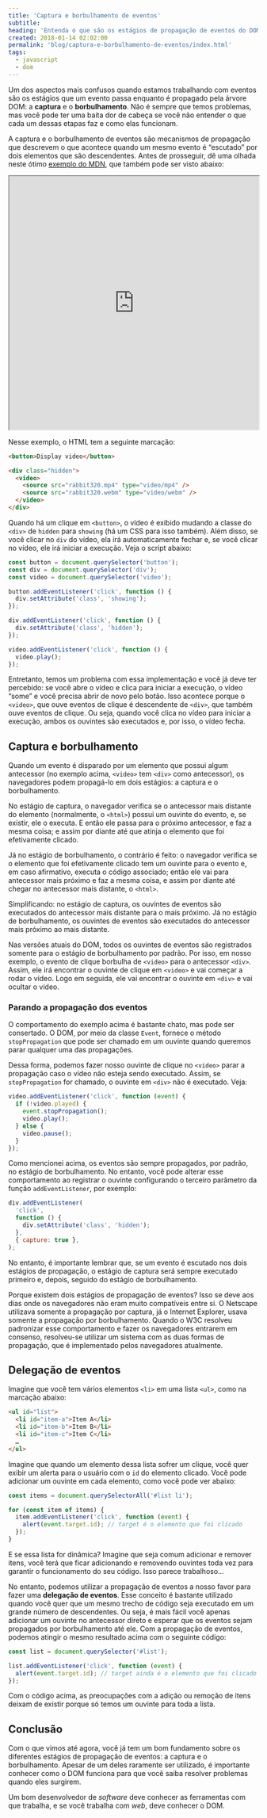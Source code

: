 ```yaml
---
title: 'Captura e borbulhamento de eventos'
subtitle:
heading: 'Entenda o que são os estágios de propagação de eventos do DOM'
created: 2018-01-14 02:02:00
permalink: 'blog/captura-e-borbulhamento-de-eventos/index.html'
tags:
  - javascript
  - dom
---
```


Um dos aspectos mais confusos quando estamos trabalhando com eventos são os
estágios que um evento passa enquanto é propagado pela árvore DOM: a **captura**
e o **borbulhamento**. Não é sempre que temos problemas, mas você pode ter uma
baita dor de cabeça se você não entender o que cada um dessas etapas faz e como
elas funcionam.

A captura e o borbulhamento de eventos são mecanismos de propagação que
descrevem o que acontece quando um mesmo evento é “escutado” por dois elementos
que são descendentes. Antes de prosseguir, dê uma olhada neste ótimo
[exemplo do MDN](https://mdn.github.io/learning-area/javascript/building-blocks/events/show-video-box.html),
que também pode ser visto abaixo:

<iframe
  src="https://mdn.github.io/learning-area/javascript/building-blocks/events/show-video-box.html"
  loading="lazy"
  width="100%"
  height="512"
></iframe>

Nesse exemplo, o HTML tem a seguinte marcação:

```html
<button>Display video</button>

<div class="hidden">
  <video>
    <source src="rabbit320.mp4" type="video/mp4" />
    <source src="rabbit320.webm" type="video/webm" />
  </video>
</div>
```

Quando há um clique em `<button>`, o vídeo é exibido mudando a classe do `<div>`
de `hidden` para `showing` (há um CSS para isso também). Além disso, se você
clicar no `div` do vídeo, ela irá automaticamente fechar e, se você clicar no
vídeo, ele irá iniciar a execução. Veja o script abaixo:

```js
const button = document.querySelector('button');
const div = document.querySelector('div');
const video = document.querySelector('video');

button.addEventListener('click', function () {
  div.setAttribute('class', 'showing');
});

div.addEventListener('click', function () {
  div.setAttribute('class', 'hidden');
});

video.addEventListener('click', function () {
  video.play();
});
```

Entretanto, temos um problema com essa implementação e você já deve ter
percebido: se você abre o vídeo e clica para iniciar a execução, o vídeo “some”
e você precisa abrir de novo pelo botão. Isso acontece porque o `<video>`, que
ouve eventos de clique é descendente de `<div>`, que também ouve eventos de
clique. Ou seja, quando você clica no vídeo para iniciar a execução, ambos os
ouvintes são executados e, por isso, o vídeo fecha.

## Captura e borbulhamento

Quando um evento é disparado por um elemento que possui algum antecessor (no
exemplo acima, `<video>` tem `<div>` como antecessor), os navegadores podem
propagá-lo em dois estágios: a captura e o borbulhamento.

No estágio de captura, o navegador verifica se o antecessor mais distante do
elemento (normalmente, o `<html>`) possui um ouvinte do evento, e, se existir,
ele o executa. E então ele passa para o próximo antecessor, e faz a mesma coisa;
e assim por diante até que atinja o elemento que foi efetivamente clicado.

Já no estágio de borbulhamento, o contrário é feito: o navegador verifica se o
elemento que foi efetivamente clicado tem um ouvinte para o evento e, em caso
afirmativo, executa o código associado; então ele vai para antecessor mais
próximo e faz a mesma coisa, e assim por diante até chegar no antecessor mais
distante, o `<html>`.

Simplificando: no estágio de captura, os ouvintes de eventos são executados
do antecessor mais distante para o mais próximo. Já no estágio de borbulhamento,
os ouvintes de eventos são executados do antecessor mais próximo ao mais
distante.

Nas versões atuais do DOM, todos os ouvintes de eventos são registrados somente
para o estágio de borbulhamento por padrão. Por isso, em nosso exemplo, o evento
de clique borbulha de `<video>` para o antecessor `<div>`. Assim, ele irá
encontrar o ouvinte de clique em `<video>` e vai começar a rodar o vídeo. Logo
em seguida, ele vai encontrar o ouvinte em `<div>` e vai ocultar o vídeo.

### Parando a propagação dos eventos

O comportamento do exemplo acima é bastante chato, mas pode ser consertado. O
DOM, por meio da classe `Event`, fornece o método `stopPropagation` que pode ser
chamado em um ouvinte quando queremos parar qualquer uma das propagações.

Dessa forma, podemos fazer nosso ouvinte de clique no `<video>` parar a
propagação caso o vídeo não esteja sendo executado. Assim, se `stopPropagation`
for chamado, o ouvinte em `<div>` não é executado. Veja:

```js
video.addEventListener('click', function (event) {
  if (!video.played) {
    event.stopPropagation();
    video.play();
  } else {
    video.pause();
  }
});
```

Como mencionei acima, os eventos são sempre propagados, por padrão, no estágio
de borbulhamento. No entanto, você pode alterar esse comportamento ao registrar
o ouvinte configurando o terceiro parâmetro da função `addEventListener`, por
exemplo:

```js
div.addEventListener(
  'click',
  function () {
    div.setAttribute('class', 'hidden');
  },
  { capture: true },
);
```

No entanto, é importante lembrar que, se um evento é escutado nos dois
estágios de propagação, o estágio de captura será sempre executado primeiro e,
depois, seguido do estágio de borbulhamento.

<aside>
  <p>
    Porque existem dois estágios de propagação de eventos? Isso se deve aos dias
    onde os navegadores não eram muito compatíveis entre si. O Netscape
    utilizava somente a propagação por captura, já o Internet Explorer, usava
    somente a propagação por borbulhamento. Quando o W3C resolveu padronizar
    esse comportamento e fazer os navegadores entrarem em consenso, resolveu-se
    utilizar um sistema com as duas formas de propagação, que é implementado
    pelos navegadores atualmente.
  </p>
</aside>

## Delegação de eventos

Imagine que você tem vários elementos `<li>` em uma lista `<ul>`, como na
marcação abaixo:

```html
<ul id="list">
  <li id="item-a">Item A</li>
  <li id="item-b">Item B</li>
  <li id="item-c">Item C</li>
  …
</ul>
```

Imagine que quando um elemento dessa lista sofrer um clique, você quer exibir um
alerta para o usuário com o `id` do elemento clicado. Você pode adicionar um
ouvinte em cada elemento, como você pode ver abaixo:

```js
const items = document.querySelectorAll('#list li');

for (const item of items) {
  item.addEventListener('click', function (event) {
    alert(event.target.id); // target é o elemento que foi clicado
  });
}
```

E se essa lista for dinâmica? Imagine que seja comum adicionar e remover itens,
você terá que ficar adicionando e removendo ouvintes toda vez para garantir o
funcionamento do seu código. Isso parece trabalhoso…

No entanto, podemos utilizar a propagação de eventos a nosso favor para fazer
uma **delegação de eventos**. Esse conceito é bastante utilizado quando você
quer que um mesmo trecho de código seja executado em um grande número de
descendentes. Ou seja, é mais fácil você apenas adicionar um ouvinte no
antecessor direto e esperar que os eventos sejam propagados por borbulhamento
até ele. Com a propagação de eventos, podemos atingir o mesmo resultado acima
com o seguinte código:

```js
const list = document.querySelector('#list');

list.addEventListener('click', function (event) {
  alert(event.target.id); // target ainda é o elemento que foi clicado
});
```

Com o código acima, as preocupações com a adição ou remoção de itens deixam de
existir porque só temos um ouvinte para toda a lista.

## Conclusão

Com o que vimos até agora, você já tem um bom fundamento sobre os diferentes
estágios de propagação de eventos: a captura e o borbulhamento. Apesar de um
deles raramente ser utilizado, é importante conhecer como o DOM funciona para
que você saiba resolver problemas quando eles surgirem.

Um bom desenvolvedor de _software_ deve conhecer as ferramentas com que
trabalha, e se você trabalha com _web_, deve conhecer o DOM.
